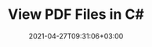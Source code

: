 ---
############################# Static ############################
layout: "auto-gen"
date: 2021-04-27T09:31:06+03:00
draft: false

############################# Head ############################
head_title: "View PDF files in C# .NET Applications | Document Viewer APIs"
head_description: "Render and view PDF files in .NET applications. Also display a wide range of business documents, images, diagrams, web and other formats using native .NET APIs."

############################# Header ############################
title: "View PDF Files in C#"
description: "‎Cross-platform PDF files viewing solution using server side GroupDocs.Viewer for .NET APIs, without depending on any third party software, pre-installed on your system.‎"
bg_image: "https://cms.admin.containerize.com/templates/aspose/App_Themes/V3/images/bg/header1.png"
bg_overlay: false
button:
    enable: true
    icon: "fas fa-arrow-down"
    label: "Download Free Trial"
    link: "https://downloads.groupdocs.com/viewer"

############################# SubMenu ############################
submenu:
  enable: true
  
  left:
      img_alt: "GroupDocs.Viewer for .NET"
      image: "https://www.groupdocs.cloud/templates/groupdocs/images/product-logos/groupdocs-viewer-net.png"
      product: "GroupDocs.Viewer"
      platform: ".NET"

  middle:
      button:
          # button loop
          - link: "https://apireference.groupdocs.com/viewer/net"
            text: "API Reference"

          # button loop
          - link: "https://github.com/groupdocs-viewer"
            text: "Code Examples"

          # button loop
          - link: "https://products.groupdocs.app/viewer/family"
            text: "Live Demos"

          # button loop
          - link: "https://purchase.groupdocs.com/pricing/viewer/net"
            text: "Pricing"

  right:
      link_download: "https://downloads.groupdocs.com/viewer"
      link_learn: "https://docs.groupdocs.com/viewer/net/"
      link_buy: "https://purchase.groupdocs.com"

############################# About ############################
about:
  enable: true
  title: "About GroupDocs.Viewer for .NET API"
  content: |
    Start viewing [170+ popular document formats](https://docs.groupdocs.com/viewer/net/supported-document-formats/) in your .NET applications using [GroupDocs.Viewer for .NET](https://products.groupdocs.com/viewer/net) APIs by adding a few lines of code. Developers can easily display PDF, Word Processing, Excel Spreadsheet, Presentation, Visio, Project, Outlook and many other popular document formats in HTML5, image or PDF modes. The document rendering is fast, identical to the original source file, and it does not require installing Microsoft Office or any other external libraries.

############################# Steps ############################
steps:
  enable: true
  title_left: "Steps for Viewing PDF File in C#"
  content_left: |
    [GroupDocs.Viewer](https://products.groupdocs.com/viewer/net) makes it easy for .NET developers to add PDF file viewing feature in their applications by implementing a few easy steps.
    * Create an instance of Viewer class and load the PDF file with full path.
    * Set options for rendering PDF file into PNG format.
    * Create view for rendered output file.
  title_right: "System Requirements"
  content_right: |
    GroupDocs.Viewer for .NET APIs are supported on all major platforms and operating systems. Before executing the code below, please make sure that you have the following prerequisites installed on your system.
    * Operating Systems: Microsoft Windows, Linux, MacOS
    * Development Environments: Microsoft Visual Studio, Xamarin, MonoDevelop
    * Frameworks: .NET Framework, .NET Standard, .NET Core, Mono
    * Get the latest version of GroupDocs.Viewer for .NET downloaded from [Nuget](https://www.nuget.org/packages/groupdocs.viewer)
  code: |
    ```cs
      // Instantiate viewer
      using (Viewer viewer = new Viewer("sample.pdf"))
      {
        ViewOptions viewOptions = new PngViewOptions();
        viewer.View(viewOptions);
      }
    ```

############################# Demos ############################
demos:
  enable: true
  title: "PDF Viewer Live Demos"
  content: |
    Display PDF file right now by visiting [GroupDocs.Viewer Live Demos](https://products.groupdocs.app/viewer/family) website.  
    The live demo has the following benefits

############################# About Formats ############################
about_formats:
  enable: true
  format:
    # format loop
    - icon: "far fa-file-pdf"
      title: "About PDF File Format"
      content: |
       Portable Document Format (PDF) is a type of document created by Adobe back in 1990s. The purpose of this file format was to introduce a standard for representation of documents and other reference material in a format that is independent of application software, hardware as well as Operating System. PDF files can be opened in Adobe Acrobat Reader/Writer as well in most modern browsers like Chrome, Safari, Firefox via extensions/plug-ins. Most of the commercially available software suites also offer conversion of their documents to PDF file format without the requirement of any additional software component. Thus, PDF file format has full capability to contain information like text, images, hyperlinks, form-fields, rich media, digital signatures, attachments, metadata, Geospatial features and 3D objects in it that can become as part of source document.
      link: "https://docs.fileformat.com/view/pdf/"

############################# More Formats ############################
more_formats:
  enable: true
  title: "Other File Formats Rendering & Viewing"
  content: |
    Multi format documents and images viewer API for .NET. View some of the popular file formats below without any external viewers.
  format:
    # format loop
    - name: "DOC Viewer"
      link: "https://products.groupdocs.com/viewer/net/doc"
      description: "Microsoft Word Document"

    # format loop
    - name: "DOCM Viewer"
      link: "https://products.groupdocs.com/viewer/net/docm"
      description: "Microsoft Word Macro-Enabled Document"

    # format loop
    - name: "DOCX Viewer"
      link: "https://products.groupdocs.com/viewer/net/docx"
      description: "Microsoft Word Open XML Document"

    # format loop
    - name: "DOT Viewer"
      link: "https://products.groupdocs.com/viewer/net/dot"
      description: "Microsoft Word Document Template"

############################# Back to top ###############################
back_to_top:
  enable: true
---